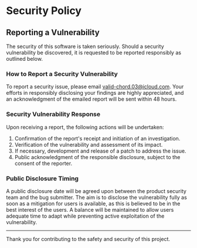 # Security Policy

## Reporting a Vulnerability

The security of this software is taken seriously. Should a security vulnerability be discovered, it is requested to be reported responsibly as outlined below.

### How to Report a Security Vulnerability

To report a security issue, please email [valid-chord.03@icloud.com](mailto:valid-chord.03@icloud.com). Your efforts in responsibly disclosing your findings are highly appreciated, and an acknowledgment of the emailed report will be sent within 48 hours.

### Security Vulnerability Response

Upon receiving a report, the following actions will be undertaken:

1. Confirmation of the report's receipt and initiation of an investigation.
2. Verification of the vulnerability and assessment of its impact.
3. If necessary, development and release of a patch to address the issue.
4. Public acknowledgment of the responsible disclosure, subject to the consent of the reporter.

### Public Disclosure Timing

A public disclosure date will be agreed upon between the product security team and the bug submitter. The aim is to disclose the vulnerability fully as soon as a mitigation for users is available, as this is believed to be in the best interest of the users. A balance will be maintained to allow users adequate time to adapt while preventing active exploitation of the vulnerability.

---

Thank you for contributing to the safety and security of this project.
